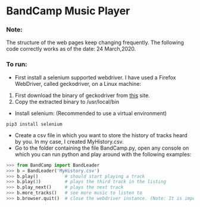 # BandCamp Music Player
### Note:
The structure of the web pages keep changing frequently. The following code correctly works as of the date: 24 March,2020.

### To run:
- First install a selenium supported webdriver. I have used a Firefox WebDriver, called geckodriver, on a Linux machine:
1. First download the binary of geckodriver from [this](https://github.com/mozilla/geckodriver/releases) site.
2. Copy the extracted binary to /usr/local/bin
- Install selenium: (Recommended to use a virtual environment)
```
pip3 install selenium
```
- Create a csv file in which you want to store the history of tracks heard by you. In my case, I created MyHistory.csv.
- Go to the folder containing the file BandCamp.py, open any console on which you can run python and play around with the following examples:
```python
>>> from BandCamp import BandLeader
>>> b = BandLeader('MyHistory.csv')
>>> b.play()          # should start playing a track
>>> b.play(3)         # plays the third track in the listing
>>> b.play_next()     # plays the next track
>>> b.more_tracks()   # see more music to listen to
>>> b.browser.quit()  # close the webdriver instance. (Note: It is important to do this step while ending the script.)
```
